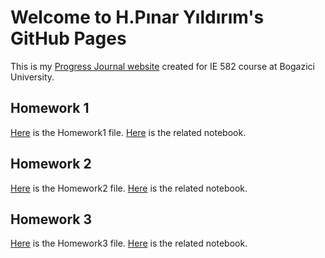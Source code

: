 
# Welcome to H.Pınar Yıldırım's GitHub Pages

This is my [Progress Journal website](https://bu-ie-582.github.io/fall21-hpinaryildirim/) created for IE 582 course at Bogazici University.

## Homework 1

[Here](files/IE582-HW1.html) is the Homework1 file.
[Here](files/IE582-HW1.ipynb) is the related notebook. 

## Homework 2

[Here](files/IE582-HW2.html) is the Homework2 file.
[Here](files/IE582-HW2.ipynb) is the related notebook. 

## Homework 3

[Here](files/IE582-HW3.html) is the Homework3 file.
[Here](files/IE582-HW3.ipynb) is the related notebook. 